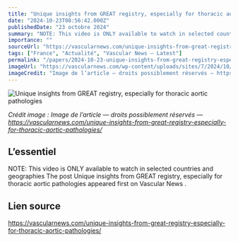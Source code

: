 ```yaml
---
title: "Unique insights from GREAT registry, especially for thoracic aortic pathologies"
date: "2024-10-23T08:56:42.000Z"
publishedDate: "23 octobre 2024"
summary: "NOTE: This video is ONLY available to watch in selected countries and geographies The post Unique insights from GREAT registry, especially for thoracic aortic pathologies appeared first on Vascular News ."
importance: ""
sourceUrl: "https://vascularnews.com/unique-insights-from-great-registry-especially-for-thoracic-aortic-pathologies/"
tags: ["France", "Actualité", "Vascular News — Latest"]
permalink: "/papers/2024-10-23-unique-insights-from-great-registry-especially-for-thoracic-aortic-pathologies"
imageUrl: "https://vascularnews.com/wp-content/uploads/sites/7/2024/10/Gable-CX-Web.png"
imageCredit: "Image de l’article — droits possiblement réservés — https://vascularnews.com/unique-insights-from-great-registry-especially-for-thoracic-aortic-pathologies/"
---
```


![Unique insights from GREAT registry, especially for thoracic aortic pathologies](https://vascularnews.com/wp-content/uploads/sites/7/2024/10/Gable-CX-Web.png)

*Crédit image : Image de l’article — droits possiblement réservés — https://vascularnews.com/unique-insights-from-great-registry-especially-for-thoracic-aortic-pathologies/*

## L’essentiel

NOTE: This video is ONLY available to watch in selected countries and geographies The post Unique insights from GREAT registry, especially for thoracic aortic pathologies appeared first on Vascular News .

## Lien source

https://vascularnews.com/unique-insights-from-great-registry-especially-for-thoracic-aortic-pathologies/
